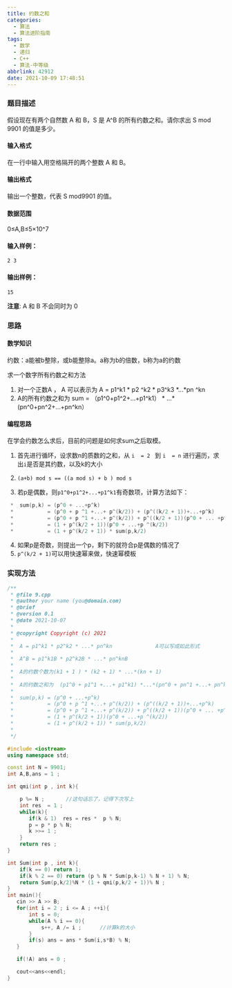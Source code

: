 ```yaml
---
title: 约数之和
categories:
  - 算法
  - 算法进阶指南
tags:
  - 数学
  - 递归
  - C++
  - 算法-中等级
abbrlink: 42912
date: 2021-10-09 17:48:51
---
```

### 题目描述

假设现在有两个自然数 A 和 B，S 是 A^B 的所有约数之和。请你求出 S mod 9901 的值是多少。<!-- more -->

#### 输入格式

在一行中输入用空格隔开的两个整数 A 和 B。

#### 输出格式

输出一个整数，代表 S mod9901 的值。

#### 数据范围

0≤A,B≤5×10^7

#### 输入样例：

```
2 3
```

#### 输出样例：

```
15
```

**注意**: A 和 B 不会同时为 0

### 思路

#### 数学知识

约数：a能被b整除，或b能整除a。a称为b的倍数，b称为a的约数

求一个数字所有约数之和方法

1. 对一个正数A ， A 可以表示为 A = p1^k1 * p2 ^k2  * p3^k3 *...*pn ^kn
2. A的所有约数之和为  sum = （p1^0+p1^2+...+p1^k1） * ...*(pn^0+pn^2+...+pn^kn）

#### 编程思路

在学会约数怎么求后，目前的问题是如何求sum之后取模。

1. 首先进行循环，设求数n的质数的之和，从 `i  = 2 ` 到 `i  = n` 进行遍历，求出`i`是否是其约数，以及k的大小

2. `(a+b) mod s == ((a mod s) + b ) mod s `
3. 若p是偶数，则`p1^0+p1^2+...+p1^k1`有奇数项，计算方法如下：

```c++
 *  sum(p,k) = (p^0 + ...+p^k)
 *           = (p^0 + p ^1 +...+ p^(k/2)) + (p^((k/2 + 1))+...+p^k)
 *           = (p^0 + p ^1 +...+ p^(k/2)) + p^((k/2 + 1))(p^0 + ... +p^(k/2))
 *           = (1 + p^(k/2 + 1))(p^0 + ...+p ^(k/2))
 *           = (1 + p^(k/2 + 1)) * sum(p,k/2)
```

4. 如果p是奇数，则提出一个p，剩下的就符合p是偶数的情况了
5. `p^(k/2 + 1)`可以用快速幂来做，快速幂模板

### 实现方法

```c++
/**
 * @file 9.cpp
 * @author your name (you@domain.com)
 * @brief 
 * @version 0.1
 * @date 2021-10-07
 * 
 * @copyright Copyright (c) 2021
 * 
 *  A = p1^k1 * p2^k2 * ...* pn^kn              A可以写成如此形式
 * 
 *  A^B = p1^k1B * p2^k2B * ...* pn^knB         
 * 
 *  A的约数个数为(k1 + 1 ) * (k2 + 1) * ...*(kn + 1)
 * 
 *  A的约数之和为  (p1^0 + p1^1 +...+ p1^k1) *...*(pn^0 + pn^1 +...+ pn^kn)
 * 
 *  sum(p,k) = (p^0 + ...+p^k)
 *           = (p^0 + p ^1 +...+ p^(k/2)) + (p^((k/2 + 1))+...+p^k)
 *           = (p^0 + p ^1 +...+ p^(k/2)) + p^((k/2 + 1))(p^0 + ... +p^(k/2))
 *           = (1 + p^(k/2 + 1))(p^0 + ...+p ^(k/2))
 *           = (1 + p^(k/2 + 1)) * sum(p,k/2)
 * 
 */

#include <iostream>
using namespace std;

const int N = 9901;
int A,B,ans = 1 ;

int qmi(int p , int k){

    p %= N ;       //这句话忘了，记得下次写上
    int res  = 1 ;
    while(k){
       if(k & 1)  res = res *  p % N;
       p = p * p % N;
       k >>= 1 ;
    }
    return res ;
}

int Sum(int p , int k){
    if(k == 0) return 1;
    if(k % 2 == 0) return (p % N * Sum(p,k-1) % N + 1) % N;
    return Sum(p,k/2)%N * (1 + qmi(p,k/2 + 1))% N ;
}
int main(){
   cin >> A >> B;
   for(int i = 2 ; i <= A ; ++i){
       int s = 0;
       while(A % i == 0){
           s++, A /= i ;      //计算k的大小
       }
       if(s) ans = ans * Sum(i,s*B) % N;
   }

   if(!A) ans = 0 ;

   cout<<ans<<endl;
}
```



